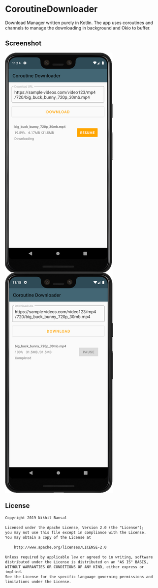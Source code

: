 # CoroutineDownloader

Download Manager written purely in Kotlin. The app uses coroutines and channels to manage the downloading in background and Okio to buffer.

## Screenshot

<img align="left" src="images/paused.png">
<img align="center" src="images/completed.png">


## License

    Copyright 2019 Nikhil Bansal

    Licensed under the Apache License, Version 2.0 (the "License");
    you may not use this file except in compliance with the License.
    You may obtain a copy of the License at

        http://www.apache.org/licenses/LICENSE-2.0

    Unless required by applicable law or agreed to in writing, software
    distributed under the License is distributed on an "AS IS" BASIS,
    WITHOUT WARRANTIES OR CONDITIONS OF ANY KIND, either express or implied.
    See the License for the specific language governing permissions and
    limitations under the License.
